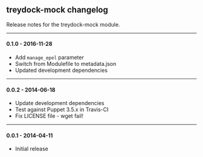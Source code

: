 ## treydock-mock changelog

Release notes for the treydock-mock module.

------------------------------------------

#### 0.1.0 - 2016-11-28

* Add `manage_epel` parameter
* Switch from Modulefile to metadata.json
* Updated development dependencies

------------------------------------------

#### 0.0.2 - 2014-06-18

* Update development dependencies
* Test against Puppet 3.5.x in Travis-CI
* Fix LICENSE file - wget fail!

------------------------------------------

#### 0.0.1 - 2014-04-11

* Initial release
